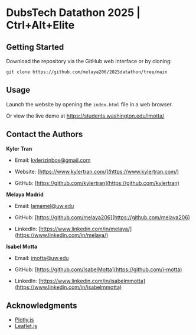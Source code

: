 # DubsTech Datathon 2025 | Ctrl+Alt+Elite

## Getting Started

Download the repository via the GitHub web interface or by cloning:

`git clone https://github.com/melaya206/2025datathon/tree/main`

## Usage

Launch the website by opening the `index.html` file in a web browser.

Or view the live demo at https://students.washington.edu/imotta/
    
## Contact the Authors

**Kyler Tran**

- Email: [kylerizinbox@gmail.com](mailto:kylerizinbox@gmail.com)

- Website: [https://www.kylertran.com/](https://www.kylertran.com/)

- GitHub: [https://github.com/kylertran](https://github.com/kylertran)

**Melaya Madrid**

- Email: [lamamel@uw.edu](mailto:lamamel@uw.edu)

- GitHub: [https://github.com/melaya206](https://github.com/melaya206)

- LinkedIn: [https://www.linkedin.com/in/melaya/](https://www.linkedin.com/in/melaya/)

**Isabel Motta**

- Email: [imotta@uw.edu](mailto:imotta@uw.edu)

- GitHub: [https://github.com/IsabelMotta](https://github.com/i-motta)

- LinkedIn: [https://www.linkedin.com/in/isabelmmotta](https://www.linkedin.com/in/isabelmmotta)

## Acknowledgments
- [Plotly.js](https://plotly.com/javascript/3d-charts/)
- [Leaflet.js](https://leafletjs.com/)
